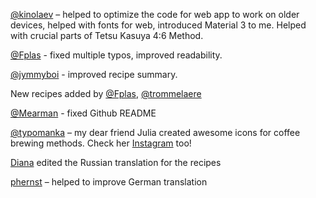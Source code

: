 [@kinolaev](https://github.com/kinolaev) – helped to optimize the code for web app to work on older devices, helped with fonts for web, introduced Material 3 to me. Helped with crucial parts of Tetsu Kasuya 4:6 Method.

[@Fplas](https://github.com/Fplas) - fixed multiple typos, improved readability.

[@jymmyboi](https://github.com/jymmyboi) - improved recipe summary.

New recipes added by [@Fplas](https://github.com/Fplas), [@trommelaere](https://github.com/trommelaere)

[@Mearman](https://github.com/Mearman) - fixed Github README

[@typomanka](https://github.com/typomanka) – my dear friend Julia created awesome icons for coffee brewing methods. Check her [Instagram](https://www.instagram.com/typomanka/) too!

[Diana](https://diana.karliner.pro/) edited the Russian translation for the recipes

[phernst](https://github.com/phernst) – helped to improve German translation
